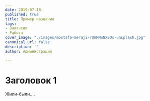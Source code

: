 ```yaml
---
date: 2019-07-18
published: true
title: Пример названия
tags:
- Вакансии
- Работа
cover_image: "./images/mostafa-meraji-rUkMNwNXSOs-unsplash.jpg"
canonical_url: false
description: ''
author: Администрация

---
```

# Заголовок 1

Жили-были....
